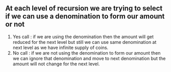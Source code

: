 ## At each level of recursion we are trying to select if we can use a denomination to form our amount or not</br>
1. Yes call : if we are using the denomination then the amount will get reduced for the next level but still we can use same denomination at next level as we have infinite supply of coins.</br>
2. No call : if we are not using the denomination to form our amount then we can ignore that denomination and move to next denomination but the amount will not change for the next level.</br>
